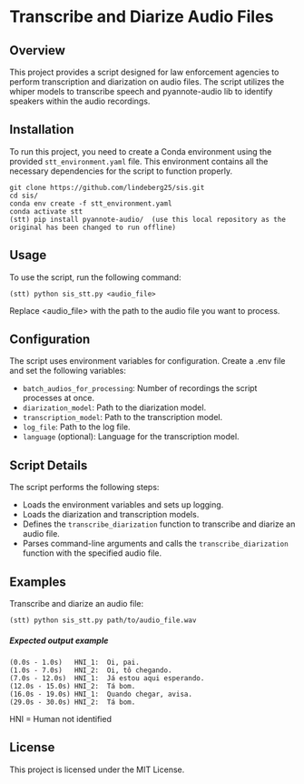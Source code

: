 # Transcribe and Diarize Audio Files


## Overview

This project provides a script designed for law enforcement agencies to perform transcription and diarization on audio files. The script utilizes the whiper models to transcribe speech and pyannote-audio lib to identify speakers within the audio recordings.

## Installation

To run this project, you need to create a Conda environment using the provided `stt_environment.yaml` file. This environment contains all the necessary dependencies for the script to function properly.
```
git clone https://github.com/lindeberg25/sis.git
cd sis/
conda env create -f stt_environment.yaml
conda activate stt
(stt) pip install pyannote-audio/  (use this local repository as the original has been changed to run offline)
```

## Usage
To use the script, run the following command:

```
(stt) python sis_stt.py <audio_file>
```
Replace <audio_file> with the path to the audio file you want to process.

## Configuration
The script uses environment variables for configuration. Create a .env file and set the following variables:

- `batch_audios_for_processing`: Number of recordings the script processes at once.
- `diarization_model`: Path to the diarization model.
- `transcription_model`: Path to the transcription model.
- `log_file`: Path to the log file.
- `language` (optional): Language for the transcription model.

## Script Details
The script performs the following steps:

- Loads the environment variables and sets up logging.
- Loads the diarization and transcription models.
- Defines the `transcribe_diarization` function to transcribe and diarize an audio file.
- Parses command-line arguments and calls the `transcribe_diarization` function with the specified audio file.


## Examples
Transcribe and diarize an audio file:
```
(stt) python sis_stt.py path/to/audio_file.wav
```
##### Expected output example
```
(0.0s - 1.0s)   HNI_1:  Oi, pai.
(1.0s - 7.0s)   HNI_2:  Oi, tô chegando.
(7.0s - 12.0s)  HNI_1:  Já estou aqui esperando.
(12.0s - 15.0s) HNI_2:  Tá bom.
(16.0s - 19.0s) HNI_1:  Quando chegar, avisa.
(29.0s - 30.0s) HNI_2:  Tá bom.
```
HNI = Human not identified 
## License
This project is licensed under the MIT License.
